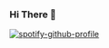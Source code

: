 ### Hi There 👋

[![spotify-github-profile](https://spotify-github-profile.vercel.app/api/view?uid=jbylccraqjb96elvufpf8ygd5&cover_image=true&theme=default&show_offline=false&background_color=121212)](https://github.com/kittinan/spotify-github-profile)
